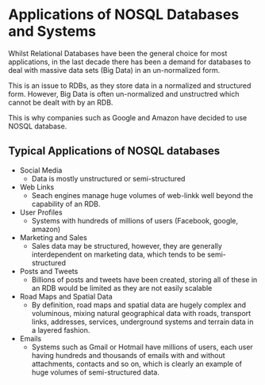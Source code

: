 # Applications of NOSQL Databases and Systems

Whilst Relational Databases have been the general choice for most applications, in the last decade there has been a demand for databases to deal with massive data sets (Big Data) in an un-normalized form.

This is an issue to RDBs, as they store data in a normalized and structured form. However, Big Data is often un-normalized and unstructred which cannot be dealt with by an RDB. 

This is why companies such as Google and Amazon have decided to use NOSQL database. 

## Typical Applications of NOSQL databases

- Social Media 
  - Data is mostly unstructured or semi-structured
- Web Links
  - Seach engines manage huge volumes of web-linkk well beyond the capability of an RDB.
- User Profiles 
  - Systems with hundreds of millions of users (Facebook, google, amazon)
- Marketing and Sales  
  - Sales data may be structured, however, they are generally interdependent on marketing data, which tends to be semi-structured
- Posts and Tweets 
  - Billions of posts and tweets have been created, storing all of these in an RDB would be limited as they are not easily scalable 
- Road Maps and Spatial Data 
  - By definition, road maps and spatial data are hugely complex and voluminous, mixing natural geographical data with roads, transport links, addresses, services, underground systems and terrain data in a layered fashion.
- Emails
  - Systems such as Gmail or Hotmail have millions of users, each user having hundreds and thousands of emails with and without attachments, contacts and so on, which is clearly an example of huge volumes of semi-structured data.